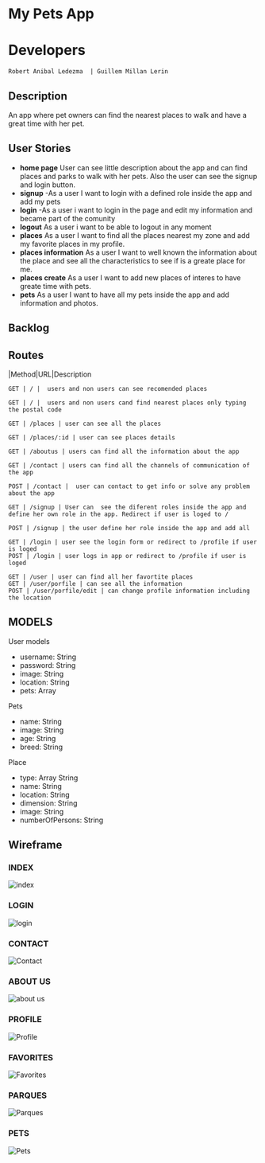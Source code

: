 # My Pets App
# Developers
    Robert Anibal Ledezma  | Guillem Millan Lerin

## Description
  An app where pet owners can find the nearest places to walk and have a great time with her pet. 

## User Stories
- **home page** User can see little description about the app and can find places and parks to walk with her pets. Also the user can see the signup and login button.
- **signup** -As a user I want to login with a defined role inside the app and add my pets
- **login** -As a user i want to login in the page and edit my information and became part of the comunity
- **logout** As a user i want to be able to logout in any moment 
- **places** As a user I want to find all the places nearest my zone and add my favorite places in my profile.
- **places information** As a user I want to well known the information about the place and see all the characteristics to see if is a greate place for me.
- **places create** As a user I want to add new places of interes to have greate time with pets.
- **pets** As a user I want to have all my pets inside the app and add information and photos. 


## Backlog

## Routes
|Method|URL|Description
```
GET | / |  users and non users can see recomended places

GET | / |  users and non users cand find nearest places only typing the postal code  
```
```
GET | /places | user can see all the places

GET | /places/:id | user can see places details
```
```
GET | /aboutus | users can find all the information about the app 

GET | /contact | users can find all the channels of communication of the app

POST | /contact |  user can contact to get info or solve any problem about the app
```

```
GET | /signup | User can  see the diferent roles inside the app and define her own role in the app. Redirect if user is loged to /

POST | /signup | the user define her role inside the app and add all
```
```
GET | /login | user see the login form or redirect to /profile if user is loged
POST | /login | user logs in app or redirect to /profile if user is loged
```
```
GET | /user | user can find all her favortite places
GET | /user/porfile | can see all the information
POST | /user/porfile/edit | can change profile information including the location
```


## MODELS

User models
- username: String
- password: String
- image: String
- location: String
- pets: Array

Pets 
- name: String
- image: String
- age: String
- breed: String

Place
- type: Array String 
- name: String
- location: String
- dimension: String
- image: String
- numberOfPersons: String


## Wireframe

### INDEX
![index](https://raw.githubusercontent.com/guillemmillan/mypetapp/master/wireframe/Index.jpg)

### LOGIN
![login](https://raw.githubusercontent.com/guillemmillan/mypetapp/master/wireframe/Login.jpg)

### CONTACT
![Contact](https://raw.githubusercontent.com/guillemmillan/mypetapp/master/wireframe/CONTACT.jpg)

### ABOUT US
![about us](https://raw.githubusercontent.com/guillemmillan/mypetapp/master/wireframe/About%20Us.jpg)

### PROFILE
![Profile](https://raw.githubusercontent.com/guillemmillan/mypetapp/master/wireframe/Profile.jpg)

### FAVORITES
![Favorites](https://raw.githubusercontent.com/guillemmillan/mypetapp/master/wireframe/favorites.jpg)

### PARQUES 
![Parques](https://raw.githubusercontent.com/guillemmillan/mypetapp/master/wireframe/Parques.jpg)

### PETS
![Pets](https://raw.githubusercontent.com/guillemmillan/mypetapp/master/wireframe/pets.jpg)








